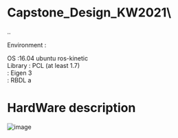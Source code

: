 # Capstone_Design_KW2021\
..


Environment : 

OS :16.04 ubuntu ros-kinetic \
Library  : PCL (at least 1.7) \
         : Eigen 3 \
         : RBDL 
a

# HardWare description

![image](https://user-images.githubusercontent.com/54099930/119696928-a6e93e00-be8a-11eb-8d6f-a5718f0b79e7.png)

